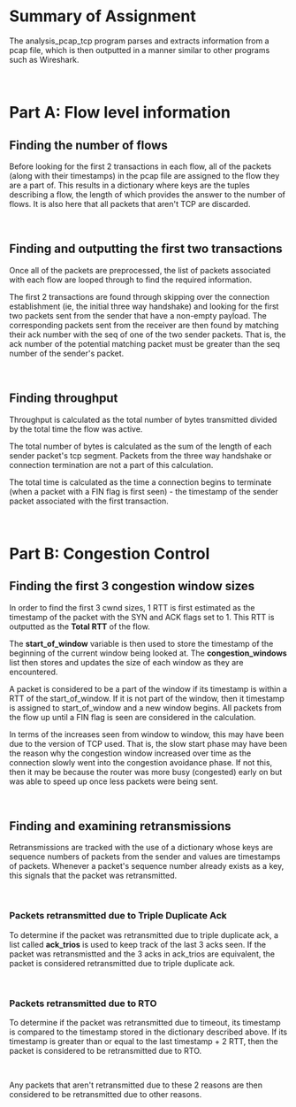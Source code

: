 # Summary of Assignment
The analysis_pcap_tcp program parses and extracts information from a pcap file,
which is then outputted in a manner similar to other programs such as Wireshark.

</br>

# Part A: Flow level information

## Finding the number of flows
Before looking for the first 2 transactions in each flow,
all of the packets (along with their timestamps) in the pcap file are assigned to the flow they are a part of. This results in a dictionary where keys are the tuples describing a flow, the length of which provides the answer to the number of flows. It is also here that all packets that aren't TCP are discarded.

<br/>

## Finding and outputting the first two transactions

Once all of the packets are preprocessed, the list of packets associated with each flow are looped through to find the required information. 

The first 2 transactions are found through skipping over the connection establishment (ie, the initial three way handshake) and looking for the first two packets sent from the sender that have a non-empty payload. The corresponding packets sent from the receiver are then found by matching their ack number with the seq of one of the two sender packets. That is, the ack number of the potential matching packet must be greater than the seq number of the sender's packet.

</br>

## Finding throughput
Throughput is calculated as the total number of bytes transmitted divided by the total time the flow was active. 

The total number of bytes is calculated as the sum of the length of each sender packet's tcp segment. Packets from the three way handshake or connection termination are not a part of this calculation. 

The total time is calculated as the time a connection begins to terminate (when a packet with a FIN flag is first seen) - 
the timestamp of the sender packet associated with the first transaction.

 </br>

# Part B: Congestion Control

## Finding the first 3 congestion window sizes
In order to find the first 3 cwnd sizes, 1 RTT is first estimated as the timestamp of the packet with the SYN and ACK flags set to 1. This RTT is outputted as the **Total RTT** of the flow.

The **start_of_window** variable is then used to store the timestamp of the beginning of the current window being looked at. The **congestion_windows** list then stores and updates the size of each window as they are encountered.

A packet is considered to be a part of the window if its timestamp is within a RTT of the start_of_window. If it is not part of the window, then it timestamp is assigned to start_of_window and a new window begins. All packets from the flow up until a FIN flag is seen are considered in the calculation.

In terms of the increases seen from window to window, this may have been due to the version of TCP used. That is, the slow start phase may have been the reason why the congestion window increased over time as the connection slowly went into the congestion avoidance phase. If not this, then it may be because the router was more busy (congested) early on but was able to speed up once less packets were being sent.

<br/>

## Finding and examining retransmissions

Retransmissions are tracked with the use of a dictionary whose keys are sequence numbers of packets from the sender and values are timestamps of packets. Whenever a packet's sequence number already exists as a key, this signals that the packet was retransmitted.

<br/>

### Packets retransmitted due to Triple Duplicate Ack
To determine if the packet was retransmitted due to triple duplicate ack, a list called **ack_trios** is used to keep track of the last 3 acks seen. If the packet was retransmistted and the 3 acks in ack_trios are equivalent, the packet is considered retransmitted due to triple duplicate ack.

<br/>

### Packets retransmitted due to RTO
To determine if the packet was retransmitted due to timeout, its timestamp is compared to the timestamp stored in the dictionary described above. If its timestamp is greater than or equal to the last timestamp + 2 RTT, then the packet is considered to be retransmitted due to RTO. 

<br/>

Any packets that aren't retransmitted due to these 2 reasons are then considered to be retransmitted due to other reasons.